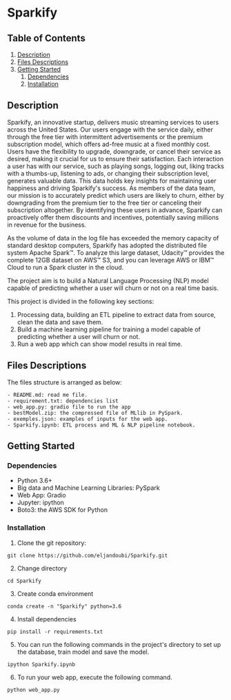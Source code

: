 # Sparkify


## Table of Contents
1. [Description](#description)
2. [Files Descriptions](#files)
3. [Getting Started](#getting_started)
	1. [Dependencies](#dependencies)
	2. [Installation](#installation)


<a name="descripton"></a>
## Description

Sparkify, an innovative startup, delivers music streaming services to users across the United States. Our users engage with the service daily, either through the free tier with intermittent advertisements or the premium subscription model, which offers ad-free music at a fixed monthly cost. Users have the flexibility to upgrade, downgrade, or cancel their service as desired, making it crucial for us to ensure their satisfaction. Each interaction a user has with our service, such as playing songs, logging out, liking tracks with a thumbs-up, listening to ads, or changing their subscription level, generates valuable data. This data holds key insights for maintaining user happiness and driving Sparkify's success. As members of the data team, our mission is to accurately predict which users are likely to churn, either by downgrading from the premium tier to the free tier or canceling their subscription altogether. By identifying these users in advance, Sparkify can proactively offer them discounts and incentives, potentially saving millions in revenue for the business.

As the volume of data in the log file has exceeded the memory capacity of standard desktop computers, Sparkify has adopted the distributed file system Apache Spark™. To analyze this large dataset, Udacity™ provides the complete 12GB dataset on AWS™ S3, and you can leverage AWS or IBM™ Cloud to run a Spark cluster in the cloud.

The project aim is to build a Natural Language Processing (NLP) model capable of predicting whether a user will churn or not on a real time basis.

This project is divided in the following key sections:

1. Processing data, building an ETL pipeline to extract data from source, clean the data and save them.
2. Build a machine learning pipeline for training a model capable of predicting whether a user will churn or not.
3. Run a web app which can show model results in real time.

<a name="files"></a>
## Files Descriptions 

The files structure is arranged as below:

	- README.md: read me file.
 	- requirement.txt: dependencies list
	- web_app.py: gradio file to run the app
	- bestModel.zip: the compressed file of MLlib in PySpark.
	- exemples.json: examples of inputs for the web app.
	- Sparkify.ipynb: ETL process and ML & NLP pipeline notebook.


<a name="getting_started"></a>
## Getting Started

<a name="dependencies"></a>
### Dependencies
* Python 3.6+
* Big data and Machine Learning Libraries: PySpark
* Web App: Gradio
* Jupyter: ipython
* Boto3: the AWS SDK for Python

<a name="installation"></a>
### Installation
1. Clone the git repository:

```git clone https://github.com/eljandoubi/Sparkify.git```

2. Change directory

```cd Sparkify```

3. Create conda environment

```conda create -n "Sparkify" python=3.6```

4. Install dependencies

```pip install -r requirements.txt```

5. You can run the following commands in the project's directory to set up the database, train model and save the model.
    
```ipython Sparkify.ipynb```

6. To run your web app, execute the following command.

```python web_app.py```
